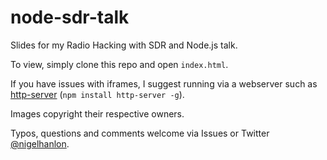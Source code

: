 # node-sdr-talk

Slides for my Radio Hacking with SDR and Node.js talk.

To view, simply clone this repo and open `index.html`.

If you have issues with iframes, I suggest running via a webserver such as [http-server](https://github.com/indexzero/http-server) (`npm install http-server -g`).

Images copyright their respective owners.

Typos, questions and comments welcome via Issues or Twitter [@nigelhanlon](https://twitter.com/nigelhanlon).